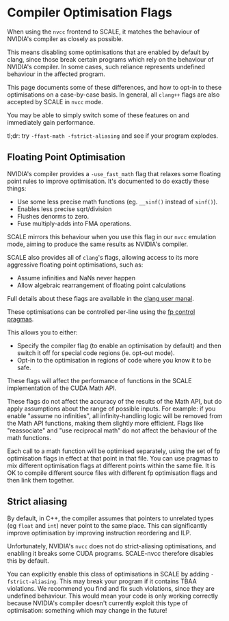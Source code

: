 # Compiler Optimisation Flags

When using the `nvcc` frontend to SCALE, it matches the behaviour of 
NVIDIA's compiler as closely as possible.

This means disabling some optimisations that are enabled by default by clang,
since those break certain programs which rely on the behaviour of NVIDIA's 
compiler. In some cases, such reliance represents undefined behaviour in the
affected program.

This page documents some of these differences, and how to opt-in to these 
optimisations on a case-by-case basis. In general, all `clang++` flags are 
also accepted by SCALE in `nvcc` mode.

You may be able to simply switch some of these features on and immediately 
gain performance.

tl;dr: try `-ffast-math -fstrict-aliasing` and see if your program explodes.

## Floating Point Optimisation

NVIDIA's compiler provides a `-use_fast_math` flag that relaxes some 
floating point rules to improve optimisation. It's documented to do exactly
these things:

- Use some less precise math functions (eg. `__sinf()` instead of `sinf()`).
- Enables less precise sqrt/division
- Flushes denorms to zero.
- Fuse multiply-adds into FMA operations.

SCALE mirrors this behaviour when you use this flag in our `nvcc` emulation 
mode, aiming to produce the same results as NVIDIA's compiler.

SCALE also provides all of `clang`'s flags,
allowing access to its more aggressive floating point optimisations, 
such as:

- Assume infinities and NaNs never happen
- Allow algebraic rearrangement of floating point calculations

Full details about these flags are available in the [clang user manal](https://releases.llvm.org/19.1.0/tools/clang/docs/UsersManual.html).

These optimisations can be controlled per-line using the [fp control pragmas](https://releases.llvm.org/19.1.0/tools/clang/docs/LanguageExtensions.html#extensions-to-specify-floating-point-flags).

This allows you to either:

- Specify the compiler flag (to enable an optimisation by default) and then 
  switch it off for special code regions (ie. opt-out mode).
- Opt-in to the optimisation in regions of code where you know it to be safe.

These flags will affect the performance of functions 
in the SCALE implementation of the CUDA Math API.

These flags do not affect the accuracy of the results of the Math API, but 
do apply assumptions about the range of possible inputs. For example: if 
you enable "assume no infinities", all infinity-handling logic will be removed
from the Math API functions, making them slightly more efficient. Flags like
"reassociate" and "use reciprocal math" do not affect the behaviour of the
math functions.

Each call to a math function will be optimised separately, using the set of 
fp optimisation flags in effect at that point in that file. You can use 
pragmas to mix different optimisation flags at different points within the 
same file. It is OK to compile different source files with different fp 
optimisation flags and then link them together.

## Strict aliasing

By default, in C++, the compiler assumes that pointers to unrelated types 
(eg `float` and `int`) never point to the same place. This can significantly
improve optimisation by improving instruction reordering and ILP.

Unfortunately, NVIDIA's `nvcc` does not do strict-aliasing optimisations, 
and enabling it breaks some CUDA programs. SCALE-nvcc therefore disables 
this by default.

You can explicitly enable this class of optimisations in SCALE by adding 
`-fstrict-aliasing`. This may break your program if it contains TBAA violations.
We recommend you find and fix such violations, since they are undefined
behaviour. This would mean your code is only working correctly because NVIDIA's
compiler doesn't currently exploit this type of optimisation: something which
may change in the future!
